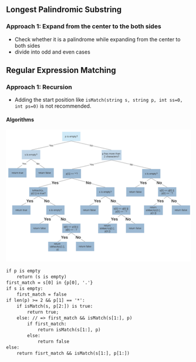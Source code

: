 ## Longest Palindromic Substring

### Approach 1: Expand from the center to the both sides

+ Check whether it is a palindrome while expanding from the center to both sides
+ divide into odd and even cases

## Regular Expression Matching

### Approach 1: Recursion

+ Adding the start position like `isMatch(string s, string p, int ss=0, int ps=0)` is not recommended.

#### Algorithms
![](../images/regular-expression-matching.svg)

```
if p is empty
    return (s is empty)
first_match = s[0] in {p[0], '.'}
if s is empty:
    first_match = false
if len(p) >= 2 && p[1] == '*':
    if isMatch(s, p[2:]) is true:
        return true;
    else: // => first_match && isMatch(s[1:], p)
        if first_match:
            return isMatch(s[1:], p)
        else:
            return false
else:
    return fisrt_match && isMatch(s[1:], p[1:])
```





